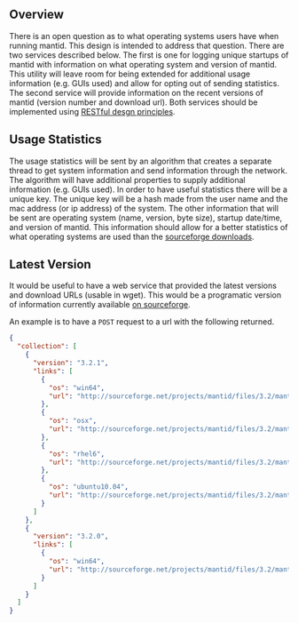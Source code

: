 Overview
--------
There is an open question as to what operating systems users have when running mantid. This design is intended to address that question. There are two services described below. The first is one for logging unique startups of mantid with information on what operating system and version of mantid. This utility will leave room for being extended for additional usage information (e.g. GUIs used) and allow for opting out of sending statistics. The second service will provide information on the recent versions of mantid (version number and download url). Both services should be implemented using [RESTful desgn principles](https://restful-api-design.readthedocs.org/en/latest/).

Usage Statistics
----------------
The usage statistics will be sent by an algorithm that creates a separate thread to get system information and send information through the network. The algorithm will have additional properties to supply additional information (e.g. GUIs used). In order to have useful statistics there will be a unique key. The unique key will be a hash made from the user name and the mac address (or ip address) of the system. The other information that will be sent are operating system (name, version, byte size), startup date/time, and version of mantid. This information should allow for a better statistics of what operating systems are used than the [sourceforge downloads](http://sourceforge.net/projects/mantid/files/3.2/stats/timeline).

Latest Version
--------------
It would be useful to have a web service that provided the latest versions and download URLs (usable in wget). This would be a programatic version of information currently available [on sourceforge](http://sourceforge.net/projects/mantid/files/3.2/).

An example is to have a `POST` request to a url with the following returned.
```json
{
  "collection": [
    {
      "version": "3.2.1",
      "links": [
        {
          "os": "win64",
          "url": "http://sourceforge.net/projects/mantid/files/3.2/mantid-3.2.1-win64.exe/download"
        },
        {
          "os": "osx",
          "url": "http://sourceforge.net/projects/mantid/files/3.2/mantid-3.2.1-MountainLion.dmg/download"
        },
        {
          "os": "rhel6",
          "url": "http://sourceforge.net/projects/mantid/files/3.2/mantid-3.2.0-1.el6.x86_64.rpm/download"
        },
        {
          "os": "ubuntu10.04",
          "url": "http://sourceforge.net/projects/mantid/files/3.2/mantid_3.2.1-1_amd64.deb/download"
        }
      ]
    },
    {
      "version": "3.2.0",
      "links": [
        {
          "os": "win64",
          "url": "http://sourceforge.net/projects/mantid/files/3.2/mantid-3.2.0-win64.exe/download"
        }
      ]
    }
  ]
}
```
